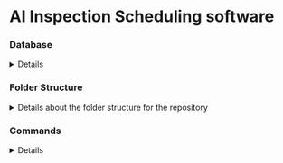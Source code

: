 # AI Inspection Scheduling software

### Database

<details>

### Creating and Populating PostgreSQL Tables Using SQL Files

#### Step 1: Ensure Postgres is Installed

Make sure PostgreSQL is installed and accessible. You can download it from the [PostgreSQL official website](https://www.postgresql.org/download/) and follow the installation instructions for your operating system.

Before proceeding, ensure that Postgressql. You can download it from the [PostgreSQL Download](https://www.sqlite.org/download.html). Follow the installation instructions to donwload it on an ubuntu server.

##### Step 2: Launch PostgreSQL

1. Start by opening the PostgreSQL command line tool (psql). If you are not logged in as the PostgreSQL user, you may need to switch to the PostgreSQL user. Use the following command:

```bash
sudo -i -u postgres
```
2. Create a new database and connect to it

```bash
createdb inspection_scheduling
psql -d inspection_scheduling
```

3. Once inside, run the SQL files to create and poppulate tables
```bash
\i path_to_your_file/init_tables.sql
\i path_to_your_file/populate_tables.sql
\i path_to_your_file/views_and_procedures.sql
\dt #optional: list the tables in the db
select * from inspector; #optional: check data in inspector table
\q #exit postgres
```

</details>

### Folder Structure

<details>
    <summary> Details about the folder structure for the repository</summary>

##### Root Files
- **package.json**: Contains the metadata, dependencies, scripts and npm build commands
- **package-lock.json**: Locks the version of all packages for consistent dependencies across installs
- **requirements.txt**: Specifies python dependencies for backend

##### `database/`
- Contains `.sql` files and database management scripts

##### `frontend/`
- Contains the frontend gui, including typescript

    - **index.html**: The entry point for every user.
    - **tsconfig.json**: Configures Typescript compilation to javascript, and sets version specification
    - **dist/**: Houses all the compiled javascript from ts
    - **src/**: Contains Typescript source code and resources.
        -**app.ts**: Main Typescript file associated with `index.html`
        - **components/**: Smaller `.ts` files to break down the typescript into manageable chunks.
    - **styles/**:Contains all the `.css` and styling code for the GUI.

##### `backend/`
- Contains the code for the application backend

    - **inspection_scheduling**: Contains functions for the processes required to schedule an inspection
    - **api_utils**: Contains functions for API calls to external services
    - **env.example**: how the .env file should be setup
    - **.env file**: For secure storage of API keys


</details>

### Commands

<details>

##### **Install Dependencies**

```bash
npm install
```

##### **Build Frontend TypeScript**

```bash
npm run build:ts
```

##### **Run Backend Server (FastAPI)**

```bash
npm run start:backend
```

##### **Serve Frontend Files with Lite-Server**

```bash
npm run start:frontend
```

##### **Run Both Backend and Frontend Concurrently**

```bash
npm run start
```

#### **Run All Tests**

```bash
npm run test
```

#### **Adding a new runtime dependenciy / installation**

```bash
npm install <package-name> --save
```
#### **Adding a new development dependency / installation**

```bash
npm install <package-name> --save-dev
```
#### **Clean Build Output (Remove `dist/` Files)**

```bash
npm run clean
```

</details>